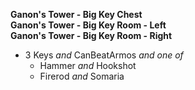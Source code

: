 ﻿**Ganon's Tower - Big Key Chest**  
**Ganon's Tower - Big Key Room - Left**  
**Ganon's Tower - Big Key Room - Right**

- 3 Keys *and* CanBeatArmos *and one of*
  - Hammer *and* Hookshot
  - Firerod *and* Somaria
